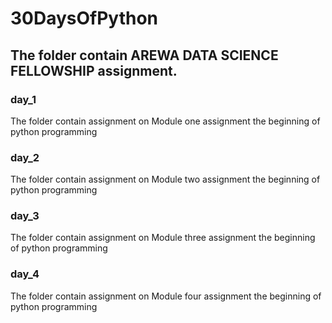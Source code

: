# 30DaysOfPython

## The folder contain AREWA  DATA SCIENCE FELLOWSHIP assignment.

### day_1
The folder contain assignment on Module one assignment the beginning of python programming  

### day_2
The folder contain assignment on Module two assignment the beginning of python programming  

### day_3
The folder contain assignment on Module three assignment the beginning of python programming  

### day_4
The folder contain assignment on Module four assignment the beginning of python programming  